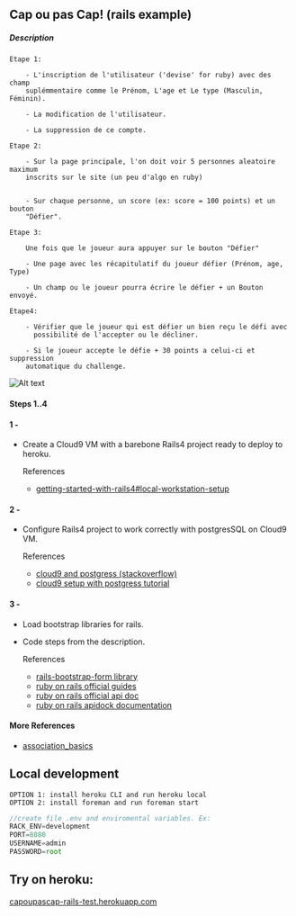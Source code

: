 ## Cap ou pas Cap! (rails example)


##### Description

	Etape 1:

        - L'inscription de l'utilisateur ('devise' for ruby) avec des champ
        suplémmentaire comme le Prénom, L'age et Le type (Masculin, Féminin).

        - La modification de l'utilisateur.

        - La suppression de ce compte.

	Etape 2:

        - Sur la page principale, l'on doit voir 5 personnes aleatoire maximum
        inscrits sur le site (un peu d'algo en ruby)


        - Sur chaque personne, un score (ex: score = 100 points) et un bouton
        "Défier".

	Etape 3:

        Une fois que le joueur aura appuyer sur le bouton "Défier"

        - Une page avec les récapitulatif du joueur défier (Prénom, age, Type)

        - Un champ ou le joueur pourra écrire le défier + un Bouton envoyé.

	Etape4:

        - Vérifier que le joueur qui est défier un bien reçu le défi avec
          possibilité de l'accepter ou le décliner.

        - Si le joueur accepte le défie + 30 points a celui-ci et suppression
		automatique du challenge.



![Alt text](https://s18.postimg.org/a920trreh/Untitled.jpg "Optional title")


#### Steps 1..4

#### 1 -

 * Create a Cloud9 VM with a barebone Rails4 project ready to deploy to heroku.

	References
 	* [getting-started-with-rails4#local-workstation-setup](https://devcenter.heroku.com/articles/getting-started-with-rails4#local-workstation-setup)

#### 2 -

 * Configure Rails4 project to work correctly with postgresSQL on Cloud9 VM.

	References
 	* [cloud9 and postgress (stackoverflow)](http://stackoverflow.com/questions/26545746/cloud9-postgres)
 	* [cloud9 setup with postgress tutorial](https://github.com/Aerogami/guides/wiki/Cloud9-workspace-setup-with-Rails-and-Postgresql)

#### 3 -

 * Load bootstrap libraries for rails.
 * Code steps from the description.

	References
 	* [rails-bootstrap-form library](https://github.com/bootstrap-ruby/rails-bootstrap-forms)
 	* [ruby on rails official guides](http://guides.rubyonrails.org)
 	* [ruby on rails official api doc](http://api.rubyonrails.org)
 	* [ruby on rails apidock documentation](http://apidock.com/rails/)

#### More References

 * [association_basics](http://guides.rubyonrails.org/association_basics.html)
 	
    
 ## Local development
 
    OPTION 1: install heroku CLI and run heroku local
	OPTION 2: install foreman and run foreman start
  
    
  
```javascript
//create file .env and enviromental variables. Ex:
RACK_ENV=development
PORT=8080
USERNAME=admin
PASSWORD=root
``` 


## Try on heroku: 
 
[capoupascap-rails-test.herokuapp.com](http://capoupascap-rails-test.herokuapp.com)






